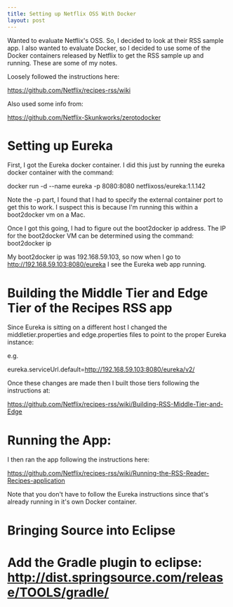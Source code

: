 ```yaml
---
title: Setting up Netflix OSS With Docker
layout: post
---
```


Wanted to evaluate Netflix's OSS. So, I decided to look at their RSS sample app. I also wanted to evaluate Docker, so I decided to use some of the Docker containers released by Netflix to get the RSS sample up and running. These are some of my notes.

Loosely followed the instructions here:

https://github.com/Netflix/recipes-rss/wiki

Also used some info from:

https://github.com/Netflix-Skunkworks/zerotodocker


# Setting up Eureka

First, I got the Eureka docker container. I did this just by running the eureka docker container with the command:

docker run -d --name eureka -p 8080:8080 netflixoss/eureka:1.1.142

Note the -p part, I found that I had to specify the external container port to get this to work. I suspect this is because I'm running this within a boot2docker vm on a Mac. 

Once I got this going, I had to figure out the boot2docker ip address. The IP for the boot2docker VM can be determined using the command: boot2docker ip

My boot2docker ip was 192.168.59.103, so now when I go to http://192.168.59.103:8080/eureka I see the Eureka web app running.

# Building the Middle Tier and Edge Tier of the Recipes RSS app

Since Eureka is sitting on a different host I changed the middletier.properties and edge.properties files to point to the proper Eureka instance:

e.g.

eureka.serviceUrl.default=http://192.168.59.103:8080/eureka/v2/

Once these changes are made then I built those tiers following the instructions at:

https://github.com/Netflix/recipes-rss/wiki/Building-RSS-Middle-Tier-and-Edge

# Running the App:

I then ran the app following the instructions here:

https://github.com/Netflix/recipes-rss/wiki/Running-the-RSS-Reader-Recipes-application

Note that you don't have to follow the Eureka instructions since that's already running in it's own Docker container.


# Bringing Source into Eclipse

# Add the Gradle plugin to eclipse: http://dist.springsource.com/release/TOOLS/gradle/






